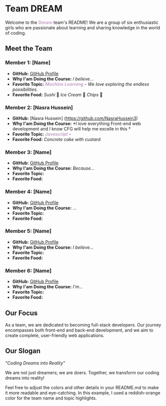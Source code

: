 # Team DREAM

Welcome to the <span style="color: #c5a2c9;">**Dream**</span> team's README! We are a group of six enthusiastic girls who are passionate about learning and sharing knowledge in the world of coding.

## Meet the Team

### Member 1: [Name]
- **GitHub:** [GitHub Profile](URL)
- **Why I'am Doing the Course:** *I believe...*
- **Favorite Topic:** <span style="color: #c5a2c9;">***Machine Learning***</span> - *We love exploring the endless possibilities.*
- **Favorite Food:** *Sushi* 🍣 *Ice Cream* 🍦 *Chips* 🍟 

### Member 2: [Nasra Hussein]
- **GitHub:** [Nasra Hussein] (https://github.com/NasraHussein3)
- **Why I'am Doing the Course:** *I love everything Front-end web development and I know CFG will help me excelle in this *
- **Favorite Topic:** <span style="color: #c5a2c9;">***Javascript***</span> - 
- **Favorite Food:** *Concrete cake with custard*

### Member 3: [Name]
- **GitHub:** [GitHub Profile](URL)
- **Why I'am Doing the Course:** *Because...*
- **Favorite Topic:** <span style="color: #c5a2c9;">
- **Favorite Food:**

### Member 4: [Name]
- **GitHub:** [GitHub Profile](URL)
- **Why I'am Doing the Course:** *...*
- **Favorite Topic:** <span style="color: #c5a2c9;">
- **Favorite Food:** 

### Member 5: [Name]
- **GitHub:** [GitHub Profile](URL)
- **Why I'am Doing the Course:** *I believe...*
- **Favorite Topic:** <span style="color: #c5a2c9;">
- **Favorite Food:**

### Member 6: [Name]
- **GitHub:** [GitHub Profile](URL)
- **Why I'am Doing the Course:** *I'm...*
- **Favorite Topic:** <span style="color: #c5a2c9;">
- **Favorite Food:** 

## Our Focus

As a team, we are dedicated to becoming full-stack developers. Our journey encompasses both front-end and back-end development, and we aim to create complete, user-friendly web applications.

## Our Slogan

*"Coding Dreams into Reality"*

We are not just dreamers; we are doers. Together, we transform our coding dreams into reality!

Feel free to adjust the colors and other details in your README.md to make it more readable and eye-catching. In this example, I used a reddish-orange color for the team name and topic highlights.
